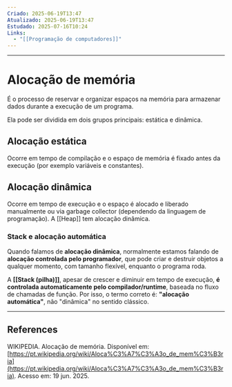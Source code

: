 ```yaml
---
Criado: 2025-06-19T13:47
Atualizado: 2025-06-19T13:47
Estudado: 2025-07-16T10:24
Links:
  - "[[Programação de computadores]]"
---
```

---
# Alocação de memória

É o processo de reservar e organizar espaços na memória para armazenar dados durante a execução de um programa.

Ela pode ser dividida em dois grupos principais: estática e dinâmica.

## Alocação estática

Ocorre em tempo de compilação e o espaço de memória é fixado antes da execução (por exemplo variáveis e constantes).

## Alocação dinâmica

Ocorre em tempo de execução e o espaço é alocado e liberado manualmente ou via garbage collector (dependendo da linguagem de programação).  A [[Heap]] tem alocação dinâmica.

### Stack e alocação automática

Quando falamos de **alocação dinâmica**, normalmente estamos falando de **alocação controlada pelo programador**, que pode criar e destruir objetos a qualquer momento, com tamanho flexível, enquanto o programa roda.

A **[[Stack (pilha)]]**, apesar de crescer e diminuir em tempo de execução, **é controlada automaticamente pelo compilador/runtime**, baseada no fluxo de chamadas de função. Por isso, o termo correto é: **"alocação automática"**, não "dinâmica" no sentido clássico.

---
## References

WIKIPEDIA. Alocação de memória. Disponível em: [https://pt.wikipedia.org/wiki/Aloca%C3%A7%C3%A3o_de_mem%C3%B3ria](https://pt.wikipedia.org/wiki/Aloca%C3%A7%C3%A3o_de_mem%C3%B3ria). Acesso em: 19 jun. 2025.